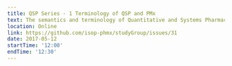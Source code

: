 ```yaml
---
title: QSP Series - 1 Terminology of QSP and PMx
text: The semantics and terminology of Quantitative and Systems Pharmacology and Pharmacometrics to help enable bridging
location: Online
link: https://github.com/isop-phmx/studyGroup/issues/31
date: 2017-05-12
startTime: '12:00'
endTime: '12:30'
---
```

